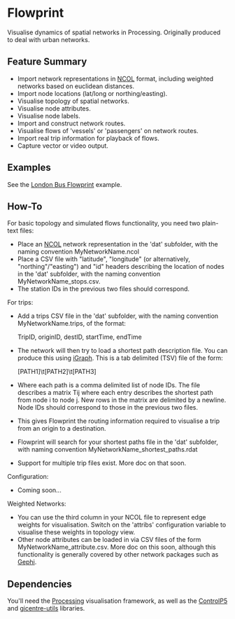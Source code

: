 Flowprint
=========

Visualise dynamics of spatial networks in Processing. Originally produced to deal with urban networks.

Feature Summary
---------------
* Import network representations in [NCOL][ncol] format, including weighted networks based on euclidean distances.
* Import node locations (lat/long or northing/easting).
* Visualise topology of spatial networks.
* Visualise node attributes.
* Visualise node labels.
* Import and construct network routes.
* Visualise flows of 'vessels' or 'passengers' on network routes.
* Import real trip information for playback of flows.
* Capture vector or video output.

Examples
--------
See the [London Bus Flowprint][flowprint] example.


How-To
------

For basic topology and simulated flows functionality, you need two plain-text files:

* Place an [NCOL][ncol] network representation in the 'dat' subfolder, with the naming convention MyNetworkName.ncol
* Place a CSV file with "latitude", "longitude" (or alternatively, "northing"/"easting") and "id" headers describing the location of nodes in the 'dat' subfolder, with the naming convention MyNetworkName_stops.csv.
* The station IDs in the previous two files should correspond.

For trips:

* Add a trips CSV file in the 'dat' subfolder, with the naming convention MyNetworkName.trips, of the format:
	
	TripID, originID, destID, startTime, endTime

* The network will then try to load a shortest path description file. You can produce this using [iGraph][igraph]. This is a tab delimited (TSV) file of the form:

	[PATH1]\t[PATH2]\t[PATH3]

* Where each path is a comma delimited list of node IDs. The file describes a matrix Tij where each entry describes the shortest path from node i to node j. New rows in the matrix are delimited by a newline. Node IDs should correspond to those in the previous two files.
* This gives Flowprint the routing information required to visualise a trip from an origin to a destination.

* Flowprint will search for your shortest paths file in the 'dat' subfolder, with naming convention MyNetworkName_shortest_paths.rdat
* Support for multiple trip files exist. More doc on that soon.


Configuration:

* Coming soon...

Weighted Networks:

* You can use the third column in your NCOL file to represent edge weights for visualisation. Switch on the 'attribs' configuration variable to visualise these weights in topology view.
* Other node attributes can be loaded in via CSV files of the form MyNetworkName_attribute.csv. More doc on this soon, although this functionality is generally covered by other network packages such as [Gephi][gephi].


Dependencies
------------

You'll need the [Processing][processing] visualisation framework, as well as the [ControlP5][controlp5] and [gicentre-utils][spatial] libraries.

[processing]:http://processing.org
[flowprint]:http://www.urbagram.net/v1/show/Flowprint
[ncol]:http://lgl.sourceforge.net/#FileFormat
[spatial]:http://code.google.com/p/gicentreutils/
[controlp5]:http://www.sojamo.de/libraries/controlP5/
[igraph]: http://igraph.sourceforge.net/
[gephi]:http://gephi.org/